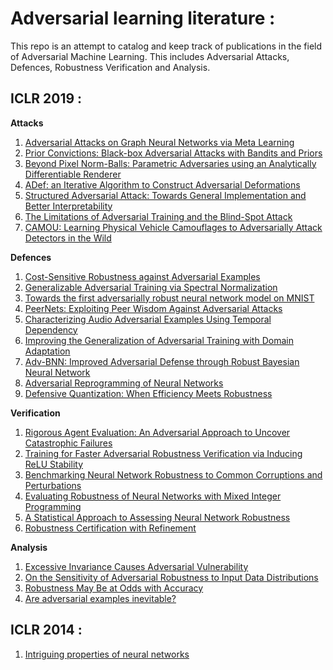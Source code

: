 # Adversarial learning literature :
This repo is an attempt to catalog and keep track of publications in the field of Adversarial Machine Learning. This includes Adversarial Attacks, Defences, Robustness Verification and Analysis.

## ICLR 2019 :
**Attacks**
1. [Adversarial Attacks on Graph Neural Networks via Meta Learning](https://openreview.net/forum?id=Bylnx209YX)
1. [Prior Convictions: Black-box Adversarial Attacks with Bandits and Priors](https://openreview.net/forum?id=BkMiWhR5K7)
1. [Beyond Pixel Norm-Balls: Parametric Adversaries using an Analytically Differentiable Renderer](https://openreview.net/forum?id=SJl2niR9KQ)
1. [ADef: an Iterative Algorithm to Construct Adversarial Deformations](https://openreview.net/forum?id=Hk4dFjR5K7)
1. [Structured Adversarial Attack: Towards General Implementation and Better Interpretability](https://openreview.net/forum?id=BkgzniCqY7)
1. [The Limitations of Adversarial Training and the Blind-Spot Attack](https://openreview.net/forum?id=HylTBhA5tQ)
1. [CAMOU: Learning Physical Vehicle Camouflages to Adversarially Attack Detectors in the Wild](https://openreview.net/forum?id=SJgEl3A5tm)

**Defences**
1. [Cost-Sensitive Robustness against Adversarial Examples](https://openreview.net/forum?id=BygANhA9tQ)
1. [Generalizable Adversarial Training via Spectral Normalization](https://openreview.net/forum?id=Hyx4knR9Ym)
1. [Towards the first adversarially robust neural network model on MNIST](https://openreview.net/forum?id=S1EHOsC9tX)
1. [PeerNets: Exploiting Peer Wisdom Against Adversarial Attacks](https://openreview.net/forum?id=Sk4jFoA9K7)
1. [Characterizing Audio Adversarial Examples Using Temporal Dependency](https://openreview.net/forum?id=r1g4E3C9t7)
1. [Improving the Generalization of Adversarial Training with Domain Adaptation](https://openreview.net/forum?id=SyfIfnC5Ym)
1. [Adv-BNN: Improved Adversarial Defense through Robust Bayesian Neural Network](https://openreview.net/forum?id=rk4Qso0cKm)
1. [Adversarial Reprogramming of Neural Networks](https://openreview.net/forum?id=Syx_Ss05tm)
1. [Defensive Quantization: When Efficiency Meets Robustness](https://openreview.net/forum?id=ryetZ20ctX)

**Verification**
1. [Rigorous Agent Evaluation: An Adversarial Approach to Uncover Catastrophic Failures](https://openreview.net/forum?id=B1xhQhRcK7)
1. [Training for Faster Adversarial Robustness Verification via Inducing ReLU Stability](https://openreview.net/forum?id=BJfIVjAcKm)
1. [Benchmarking Neural Network Robustness to Common Corruptions and Perturbations](https://openreview.net/forum?id=HJz6tiCqYm)
1. [Evaluating Robustness of Neural Networks with Mixed Integer Programming](https://openreview.net/forum?id=HyGIdiRqtm)
1. [A Statistical Approach to Assessing Neural Network Robustness](https://openreview.net/forum?id=S1xcx3C5FX)
1. [Robustness Certification with Refinement](https://openreview.net/forum?id=HJgeEh09KQ)

**Analysis**
1. [Excessive Invariance Causes Adversarial Vulnerability](https://openreview.net/forum?id=BkfbpsAcF7)
1. [On the Sensitivity of Adversarial Robustness to Input Data Distributions](https://openreview.net/forum?id=S1xNEhR9KX)
1. [Robustness May Be at Odds with Accuracy](https://openreview.net/forum?id=SyxAb30cY7)
1. [Are adversarial examples inevitable?](https://openreview.net/forum?id=r1lWUoA9FQ)


## ICLR 2014 :

1. [Intriguing properties of neural networks](https://openreview.net/forum?id=kklr_MTHMRQjG)
